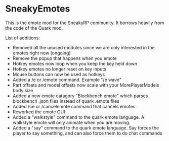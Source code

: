 # SneakyEmotes
 
This is the emote mod for the SneakyRP community. It borrows heavily from the code of the Quark mod.

List of additions:

* Removed all the unused modules since we are only interested in the emotes right now (ongoing)
* Remove the popup that happens when you emote
* Hotkey emotes now loop when you keep the key held down
* Hotkey emotes no longer reset on key inputs
* Mouse buttons can now be used as hotkeys
* Added a /e or /emote command. Example "/e wave"
* Part offsets and model offsets now scale with your MorePlayerModels body size
* Added a new emote catagory "Blockbench emote" which parses blockbench .json files instead of quark .emote files
* Added /ce or /cancelemote command that cancels emotes
* Reworked the emote GUI
* Added a "walkstyle" command to the quark emote language. A walkstyle emote will only animate when you are moving.
* Added a "say" command to the quark emote language. Say forces the player to say something, and can also force them to do chat commands